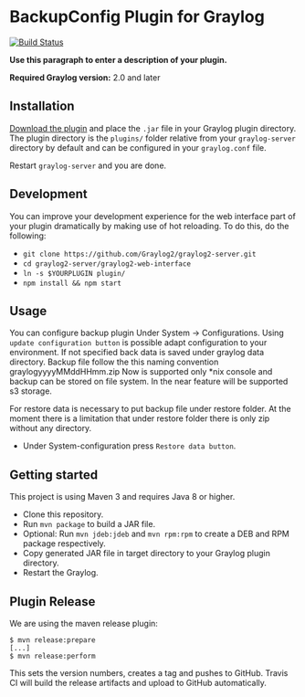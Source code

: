 # BackupConfig Plugin for Graylog

[![Build Status](https://travis-ci.org/https://github.com/fbalicchia/graylog-plugin-backup-configuration.git.svg?branch=master)](https://travis-ci.org/https://github.com/fbalicchia/graylog-plugin-backup-configuration.git)

__Use this paragraph to enter a description of your plugin.__

**Required Graylog version:** 2.0 and later

Installation
------------

[Download the plugin](https://github.com/https://github.com/fbalicchia/graylog-plugin-backup-configuration.git/releases)
and place the `.jar` file in your Graylog plugin directory. The plugin directory
is the `plugins/` folder relative from your `graylog-server` directory by default
and can be configured in your `graylog.conf` file.

Restart `graylog-server` and you are done.

Development
-----------

You can improve your development experience for the web interface part of your plugin
dramatically by making use of hot reloading. To do this, do the following:

* `git clone https://github.com/Graylog2/graylog2-server.git`
* `cd graylog2-server/graylog2-web-interface`
* `ln -s $YOURPLUGIN plugin/`
* `npm install && npm start`

Usage
-----

You can configure backup plugin Under System -> Configurations. Using  `update configuration button` is possible
adapt configuration to your environment. If not specified back data is saved under graylog data directory.
Backup file follow the this naming convention graylogyyyyMMddHHmm.zip
Now is supported only *nix console and backup can be stored on file system. In the near feature will be supported s3 storage.

For restore data is necessary to put backup file under restore folder.
At the moment there is a limitation that under restore folder there is only zip
without any directory.

* Under System-configuration press `Restore data button`.


Getting started
---------------

This project is using Maven 3 and requires Java 8 or higher.

* Clone this repository.
* Run `mvn package` to build a JAR file.
* Optional: Run `mvn jdeb:jdeb` and `mvn rpm:rpm` to create a DEB and RPM package respectively.
* Copy generated JAR file in target directory to your Graylog plugin directory.
* Restart the Graylog.

Plugin Release
--------------

We are using the maven release plugin:

```
$ mvn release:prepare
[...]
$ mvn release:perform
```

This sets the version numbers, creates a tag and pushes to GitHub. Travis CI will build the release artifacts and upload to GitHub automatically.
